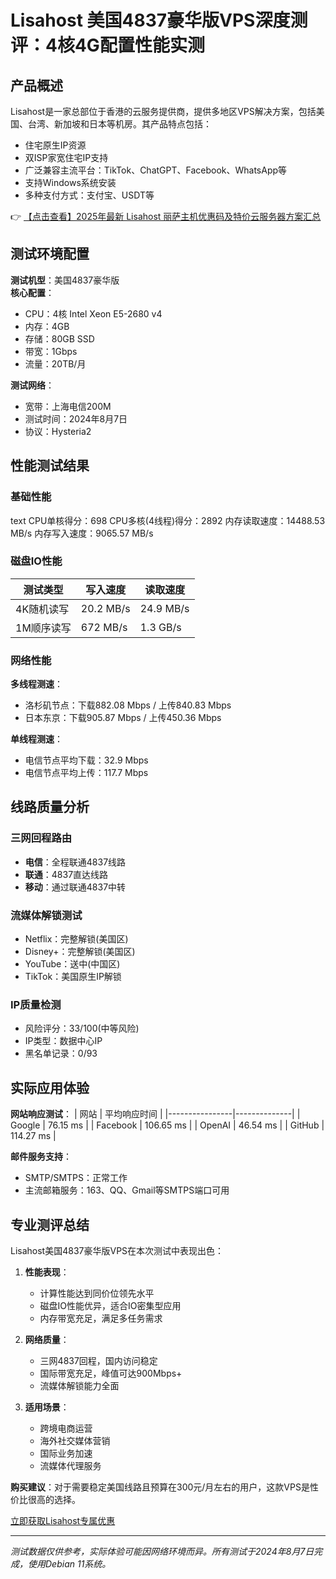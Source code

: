 # Lisahost 美国4837豪华版VPS深度测评：4核4G配置性能实测

## 产品概述

Lisahost是一家总部位于香港的云服务提供商，提供多地区VPS解决方案，包括美国、台湾、新加坡和日本等机房。其产品特点包括：

- 住宅原生IP资源
- 双ISP家宽住宅IP支持
- 广泛兼容主流平台：TikTok、ChatGPT、Facebook、WhatsApp等
- 支持Windows系统安装
- 多种支付方式：支付宝、USDT等

👉 [【点击查看】2025年最新 Lisahost 丽萨主机优惠码及特价云服务器方案汇总](https://bit.ly/lisazhuji)

## 测试环境配置

**测试机型**：美国4837豪华版  
**核心配置**：
- CPU：4核 Intel Xeon E5-2680 v4
- 内存：4GB
- 存储：80GB SSD
- 带宽：1Gbps
- 流量：20TB/月

**测试网络**：
- 宽带：上海电信200M
- 测试时间：2024年8月7日
- 协议：Hysteria2

## 性能测试结果

### 基础性能

text
CPU单核得分：698
CPU多核(4线程)得分：2892
内存读取速度：14488.53 MB/s
内存写入速度：9065.57 MB/s

### 磁盘IO性能

| 测试类型       | 写入速度       | 读取速度       |
|----------------|----------------|----------------|
| 4K随机读写     | 20.2 MB/s      | 24.9 MB/s      |
| 1M顺序读写     | 672 MB/s       | 1.3 GB/s       |

### 网络性能

**多线程测速**：
- 洛杉矶节点：下载882.08 Mbps / 上传840.83 Mbps
- 日本东京：下载905.87 Mbps / 上传450.36 Mbps

**单线程测速**：
- 电信节点平均下载：32.9 Mbps
- 电信节点平均上传：117.7 Mbps

## 线路质量分析

### 三网回程路由
- **电信**：全程联通4837线路
- **联通**：4837直达线路
- **移动**：通过联通4837中转

### 流媒体解锁测试
- Netflix：完整解锁(美国区)
- Disney+：完整解锁(美国区)
- YouTube：送中(中国区)
- TikTok：美国原生IP解锁

### IP质量检测
- 风险评分：33/100(中等风险)
- IP类型：数据中心IP
- 黑名单记录：0/93

## 实际应用体验

**网站响应测试**：
| 网站           | 平均响应时间 |
|----------------|--------------|
| Google         | 76.15 ms     |
| Facebook       | 106.65 ms    |
| OpenAI         | 46.54 ms     |
| GitHub         | 114.27 ms    |

**邮件服务支持**：
- SMTP/SMTPS：正常工作
- 主流邮箱服务：163、QQ、Gmail等SMTPS端口可用

## 专业测评总结

Lisahost美国4837豪华版VPS在本次测试中表现出色：

1. **性能表现**：
   - 计算性能达到同价位领先水平
   - 磁盘IO性能优异，适合IO密集型应用
   - 内存带宽充足，满足多任务需求

2. **网络质量**：
   - 三网4837回程，国内访问稳定
   - 国际带宽充足，峰值可达900Mbps+
   - 流媒体解锁能力全面

3. **适用场景**：
   - 跨境电商运营
   - 海外社交媒体营销
   - 国际业务加速
   - 流媒体代理服务

**购买建议**：对于需要稳定美国线路且预算在300元/月左右的用户，这款VPS是性价比很高的选择。

[立即获取Lisahost专属优惠](https://bit.ly/lisazhuji)

---

*测试数据仅供参考，实际体验可能因网络环境而异。所有测试于2024年8月7日完成，使用Debian 11系统。*